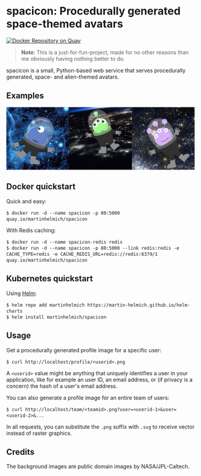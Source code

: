 # spacicon: Procedurally generated space-themed avatars

[![Docker Repository on Quay](https://quay.io/repository/martinhelmich/spacicon/status "Docker Repository on Quay")](https://quay.io/repository/martinhelmich/spacicon)

>**Note**: This is a just-for-fun-project, made for no other reasons than me obviously having nothing better to do.

spacicon is a small, Python-based web service that serves procedurally generated, space- and alien-themed avatars.

## Examples

<img src="examples/spacicon-1.png" width="33%"><img src="examples/spacicon-2.png" width="33%"><img src="examples/spacicon-3.png" width="33%">

## Docker quickstart

Quick and easy:

    $ docker run -d --name spacicon -p 80:5000 quay.io/martinhelmich/spacicon

With Redis caching:

    $ docker run -d --name spacicon-redis redis
    $ docker run -d --name spacicon -p 80:5000 --link redis:redis -e CACHE_TYPE=redis -e CACHE_REDIS_URL=redis://redis:6379/1 quay.io/martinhelmich/spacicon

## Kubernetes quickstart

Using [Helm](https://helm.sh/):

    $ helm repo add martinhelmich https://martin-helmich.github.io/helm-charts
    $ helm install martinhelmich/spacicon

## Usage

Get a procedurally generated profile image for a specific user:

    $ curl http://localhost/profile/<userid>.png

A `<userid>` value might be anything that uniquely identifies a user in your application, like for example an user ID, an email address, or (if privacy is a concern) the hash of a user's email address.

You can also generate a profile image for an entire team of users:

    $ curl http://localhost/team/<teamid>.png?user=<userid-1>&user=<userid-2>&...

In all requests, you can substitute the `.png` suffix with `.svg` to receive vector instead of raster graphics.

## Credits

The background images are public domain images by NASA/JPL-Caltech.
